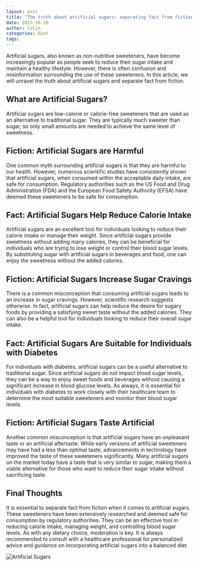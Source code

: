 ```yaml
---
layout: post
title: "The truth about artificial sugars: separating fact from fiction"
date: 2023-10-20
author: Colin
categories: Diet
tags: 
---
```


Artificial sugars, also known as non-nutritive sweeteners, have become increasingly popular as people seek to reduce their sugar intake and maintain a healthy lifestyle. However, there is often confusion and misinformation surrounding the use of these sweeteners. In this article, we will unravel the truth about artificial sugars and separate fact from fiction.

## What are Artificial Sugars?

Artificial sugars are low-calorie or calorie-free sweeteners that are used as an alternative to traditional sugar. They are typically much sweeter than sugar, so only small amounts are needed to achieve the same level of sweetness.

## Fiction: Artificial Sugars are Harmful

One common myth surrounding artificial sugars is that they are harmful to our health. However, numerous scientific studies have consistently shown that artificial sugars, when consumed within the acceptable daily intake, are safe for consumption. Regulatory authorities such as the US Food and Drug Administration (FDA) and the European Food Safety Authority (EFSA) have deemed these sweeteners to be safe for consumption.

## Fact: Artificial Sugars Help Reduce Calorie Intake

Artificial sugars are an excellent tool for individuals looking to reduce their calorie intake or manage their weight. Since artificial sugars provide sweetness without adding many calories, they can be beneficial for individuals who are trying to lose weight or control their blood sugar levels. By substituting sugar with artificial sugars in beverages and food, one can enjoy the sweetness without the added calories.

## Fiction: Artificial Sugars Increase Sugar Cravings

There is a common misconception that consuming artificial sugars leads to an increase in sugar cravings. However, scientific research suggests otherwise. In fact, artificial sugars can help reduce the desire for sugary foods by providing a satisfying sweet taste without the added calories. They can also be a helpful tool for individuals looking to reduce their overall sugar intake.

## Fact: Artificial Sugars Are Suitable for Individuals with Diabetes

For individuals with diabetes, artificial sugars can be a useful alternative to traditional sugar. Since artificial sugars do not impact blood sugar levels, they can be a way to enjoy sweet foods and beverages without causing a significant increase in blood glucose levels. As always, it is essential for individuals with diabetes to work closely with their healthcare team to determine the most suitable sweeteners and monitor their blood sugar levels.

## Fiction: Artificial Sugars Taste Artificial

Another common misconception is that artificial sugars have an unpleasant taste or an artificial aftertaste. While early versions of artificial sweeteners may have had a less than optimal taste, advancements in technology have improved the taste of these sweeteners significantly. Many artificial sugars on the market today have a taste that is very similar to sugar, making them a viable alternative for those who want to reduce their sugar intake without sacrificing taste.

## Final Thoughts

It is essential to separate fact from fiction when it comes to artificial sugars. These sweeteners have been extensively researched and deemed safe for consumption by regulatory authorities. They can be an effective tool in reducing calorie intake, managing weight, and controlling blood sugar levels. As with any dietary choice, moderation is key. It is always recommended to consult with a healthcare professional for personalized advice and guidance on incorporating artificial sugars into a balanced diet.

![Artificial Sugars](https://source.unsplash.com/1600x900/?fruit,sweetener)